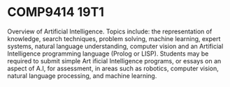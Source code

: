 # COMP9414 19T1
Overview of Artificial Intelligence. Topics include: the representation of knowledge, search techniques, problem solving, machine learning, expert systems, natural language understanding, computer vision and an Artificial Intelligence programming language (Prolog or LISP). Students may be required to submit simple Art ificial Intelligence programs, or essays on an aspect of A.I, for assessment, in areas such as robotics, computer vision, natural language processing, and machine learning.
